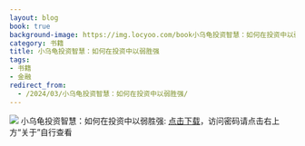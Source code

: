 ```yaml
---
layout: blog
book: true
background-image: https://img.locyoo.com/book小乌龟投资智慧：如何在投资中以弱胜强.jpg
category: 书籍
title: 小乌龟投资智慧：如何在投资中以弱胜强
tags:
- 书籍
- 金融
redirect_from:
  - /2024/03/小乌龟投资智慧：如何在投资中以弱胜强/
---
```

![](https://img.locyoo.com/book小乌龟投资智慧：如何在投资中以弱胜强.jpg)
小乌龟投资智慧：如何在投资中以弱胜强: <a name = "ref1" href="https://url18.ctfile.com/f/50983618-1055288473-69852f?p=3619">点击下载</a>，访问密码请点击右上方“关于”自行查看